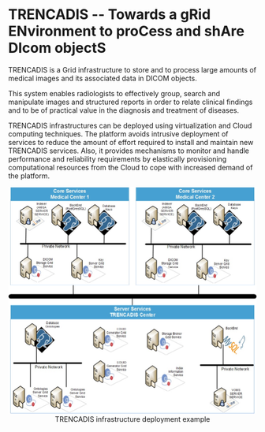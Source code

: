 # TRENCADIS -- Towards a gRid ENvironment to proCess and shAre DIcom objectS

TRENCADIS is a Grid infrastructure to store and to process large amounts of medical images and its associated data in DICOM objects.

This system enables radiologists to effectively group, search and manipulate images and structured reports in order to relate clinical findings and to be of practical value in the diagnosis and treatment of diseases. 

TRENCADIS infrastructures can be deployed using virtualization and Cloud computing techniques. The platform avoids intrusive deployment of services to reduce the amount of effort required to install and maintain new TRENCADIS services. Also, it provides mechanisms to monitor and handle performance and reliability requirements by elastically provisioning computational resources from the Cloud to cope with increased demand of the platform.

<p align="center">
<img src="https://github.com/grycap/trencadis/blob/master/Middleware/TRENCADIS_Middleware/src/trencadis/middleware/images/trencadis_deployment.jpg" alt="TRENCADIS infrastructure deployment" width="505px" height="460px"/><br>
TRENCADIS infrastructure deployment example
</p>
